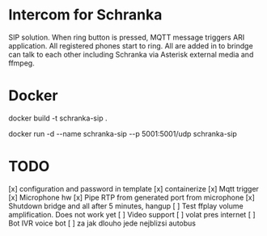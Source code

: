 # Intercom for Schranka
SIP solution. When ring button is pressed, MQTT message triggers ARI application. All registered phones start to ring. All are added in to brindge can talk to each other including Schranka via Asterisk external media and ffmpeg.

# Docker
docker build -t schranka-sip .

docker run -d --name schranka-sip --p 5001:5001/udp schranka-sip

# TODO
[x] configuration and password in template
[x] containerize
[x] Mqtt trigger
[x] Microphone hw
[x] Pipe RTP from generated port from microphone
[x] Shutdown bridge and all after 5 minutes, hangup
[ ] Test ffplay volume amplification. Does not work yet
[ ] Video support
[ ] volat pres internet
[ ] Bot IVR voice bot
[ ] za jak dlouho jede nejblizsi autobus
